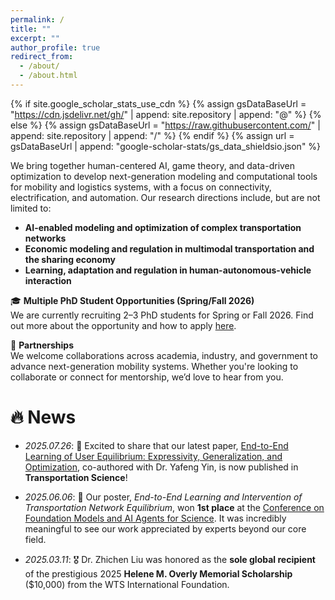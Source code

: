 ```yaml
---
permalink: /
title: ""
excerpt: ""
author_profile: true
redirect_from: 
  - /about/
  - /about.html
---
```


{% if site.google_scholar_stats_use_cdn %}
{% assign gsDataBaseUrl = "https://cdn.jsdelivr.net/gh/" | append: site.repository | append: "@" %}
{% else %}
{% assign gsDataBaseUrl = "https://raw.githubusercontent.com/" | append: site.repository | append: "/" %}
{% endif %}
{% assign url = gsDataBaseUrl | append: "google-scholar-stats/gs_data_shieldsio.json" %}

<span class='anchor' id='about-me'></span>

We bring together human-centered AI, game theory, and data-driven optimization to develop next-generation modeling and computational tools for mobility and logistics systems, with a focus on connectivity, electrification, and automation. Our research directions include, but are not limited to:

- **AI-enabled modeling and optimization of complex transportation networks**
- **Economic modeling and regulation in multimodal transportation and the sharing economy**
- **Learning, adaptation and regulation in human-autonomous-vehicle interaction**


🎓 **Multiple PhD Student Opportunities (Spring/Fall 2026)**  
We are currently recruiting 2–3 PhD students for Spring or Fall 2026. Find out more about the opportunity and how to apply [here](/opening/).

🤝 **Partnerships**  
We welcome collaborations across academia, industry, and government to advance next-generation mobility systems. Whether you're looking to collaborate or connect for mentorship, we’d love to hear from you.




# 🔥 News


- *2025.07.26*: 🎉 Excited to share that our latest paper, [End-to-End Learning of User Equilibrium: Expressivity, Generalization, and Optimization](https://pubsonline.informs.org/doi/abs/10.1287/trsc.2023.0489), co-authored with Dr. Yafeng Yin, is now published in **Transportation Science**!

- *2025.06.06*: 🎉 Our poster, *End-to-End Learning and Intervention of Transportation Network Equilibrium*, won **1st place** at the [Conference on Foundation Models and AI Agents for Science](https://www.scifmconferences.org/). It was incredibly meaningful to see our work appreciated by experts beyond our core field.

- *2025.03.11*: 🎖️ Dr. Zhichen Liu was honored as the **sole global recipient** of the prestigious 2025 **Helene M. Overly Memorial Scholarship** ($10,000) from the WTS International Foundation.
